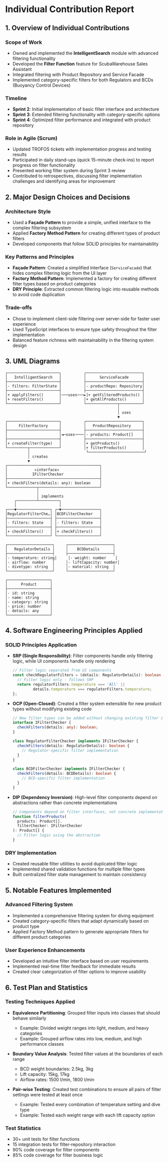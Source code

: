 # Individual Contribution Report

## 1. Overview of Individual Contributions

### Scope of Work
- Owned and implemented the **IntelligentSearch** module with advanced filtering functionality
- Developed the **Filter Function** feature for ScubaWarehouse Sales Assistant
- Integrated filtering with Product Repository and Service Facade
- Implemented category-specific filters for both Regulators and BCDs (Buoyancy Control Devices)

### Timeline
- **Sprint 2**: Initial implementation of basic filter interface and architecture
- **Sprint 3**: Extended filtering functionality with category-specific options
- **Sprint 4**: Optimized filter performance and integrated with product repository

### Role in Agile (Scrum)
- Updated TROFOS tickets with implementation progress and testing results
- Participated in daily stand-ups (quick 15-minute check-ins) to report progress on filter functionality
- Presented working filter system during Sprint 3 review
- Contributed to retrospectives, discussing filter implementation challenges and identifying areas for improvement

## 2. Major Design Choices and Decisions

### Architecture Style
- Used a **Façade Pattern** to provide a simple, unified interface to the complex filtering subsystem
- Applied **Factory Method Pattern** for creating different types of product filters
- Developed components that follow SOLID principles for maintainability

### Key Patterns and Principles
- **Façade Pattern**: Created a simplified interface (`ServiceFacade`) that hides complex filtering logic from the UI layer
- **Factory Method Pattern**: Implemented a factory for creating different filter types based on product categories
- **DRY Principle**: Extracted common filtering logic into reusable methods to avoid code duplication

### Trade-offs
- Chose to implement client-side filtering over server-side for faster user experience
- Used TypeScript interfaces to ensure type safety throughout the filter implementation
- Balanced feature richness with maintainability in the filtering system design

## 3. UML Diagrams

```
┌───────────────────────┐          ┌─────────────────────────┐
│   IntelligentSearch   │          │      ServiceFacade      │
├───────────────────────┤          ├─────────────────────────┤
│- filters: FilterState │          │- productRepo: Repository│
├───────────────────────┤          ├─────────────────────────┤
│+ applyFilters()       │───uses───►│+ getFilteredProducts() │
│+ resetFilters()       │          │+ getAllProducts()       │
└───────────────────────┘          └──────────────┬──────────┘
                                                  │
                                                  │ uses
                                                  ▼
┌───────────────────────┐          ┌─────────────────────────┐
│     FilterFactory     │          │   ProductRepository     │
├───────────────────────┤          ├─────────────────────────┤
│                       │◄─uses────│- products: Product[]    │
├───────────────────────┤          ├─────────────────────────┤
│+ createFilter(type)   │          │+ getProducts()          │
└─────────┬─────────────┘          │+ filterProducts()       │
          │                         └─────────────────────────┘
          │ creates
          ▼
┌─────────────────────────────────────────┐
│            «interface»                  │
│           IFilterChecker                │
├─────────────────────────────────────────┤
│+ checkFilters(details: any): boolean    │
└─────────────┬───────────────────────────┘
              │
              │ implements
    ┌─────────┴─────────┐
    │                   │
┌───▼───────────────┐ ┌─▼─────────────────┐
│RegulatorFilterChe…│ │BCDFilterChecker   │
├───────────────────┤ ├───────────────────┤
│- filters: State   │ │- filters: State   │
├───────────────────┤ ├───────────────────┤
│+ checkFilters()   │ │+ checkFilters()   │
└───────────────────┘ └───────────────────┘
           
┌────────────────────┐     ┌────────────────────┐
│   RegulatorDetails │     │    BCDDetails      │
├────────────────────┤     ├────────────────────┤
│- temperature: string│     │- weight: number    │
│- airflow: number   │     │- liftCapacity: number│
│- divetype: string  │     │- material: string  │
└────────────────────┘     └────────────────────┘

┌───────────────────┐
│      Product      │
├───────────────────┤
│- id: string       │
│- name: string     │
│- category: string │
│- price: number    │
│- details: any     │
└───────────────────┘
```

## 4. Software Engineering Principles Applied

### SOLID Principles Application
- **SRP (Single Responsibility)**: Filter components handle only filtering logic, while UI components handle only rendering
  ```typescript
  // Filter logic separated from UI components
  const checkRegulatorFilters = (details: RegulatorDetails): boolean => {
    // Filter logic only - follows SRP
    return regulatorFilters.temperature === 'All' || 
           details.temperature === regulatorFilters.temperature;
  };
  ```

- **OCP (Open-Closed)**: Created a filter system extensible for new product types without modifying existing code
  ```typescript
  // New filter types can be added without changing existing filter code
  interface IFilterChecker {
    checkFilters(details: any): boolean;
  }
  
  class RegulatorFilterChecker implements IFilterChecker {
    checkFilters(details: RegulatorDetails): boolean {
      // Regulator-specific filter implementation
    }
  }
  
  class BCDFilterChecker implements IFilterChecker {
    checkFilters(details: BCDDetails): boolean {
      // BCD-specific filter implementation
    }
  }
  ```

- **DIP (Dependency Inversion)**: High-level filter components depend on abstractions rather than concrete implementations
  ```typescript
  // Components depend on filter interfaces, not concrete implementations
  function filterProducts(
    products: Product[], 
    filterChecker: IFilterChecker
  ): Product[] {
    // Filter logic using the abstraction
  }
  ```

### DRY Implementation
- Created reusable filter utilities to avoid duplicated filter logic
- Implemented shared validation functions for multiple filter types
- Built centralized filter state management to maintain consistency

## 5. Notable Features Implemented

### Advanced Filtering System
- Implemented a comprehensive filtering system for diving equipment
- Created category-specific filters that adapt dynamically based on product type
- Applied Factory Method pattern to generate appropriate filters for different product categories

### User Experience Enhancements
- Developed an intuitive filter interface based on user requirements
- Implemented real-time filter feedback for immediate results
- Created clear categorization of filter options to improve usability

## 6. Test Plan and Statistics

### Testing Techniques Applied
- **Equivalence Partitioning**: Grouped filter inputs into classes that should behave similarly
  * Example: Divided weight ranges into light, medium, and heavy categories
  * Example: Grouped airflow rates into low, medium, and high performance classes

- **Boundary Value Analysis**: Tested filter values at the boundaries of each range
  * BCD weight boundaries: 2.5kg, 3kg
  * Lift capacity: 15kg, 17kg
  * Airflow rates: 1500 l/min, 1800 l/min

- **Pair-wise Testing**: Created test combinations to ensure all pairs of filter settings were tested at least once
  * Example: Tested every combination of temperature setting and dive type
  * Example: Tested each weight range with each lift capacity option

### Test Statistics
- 30+ unit tests for filter functions
- 15 integration tests for filter-repository interaction
- 90% code coverage for filter components
- 85% code coverage for filter business logic 